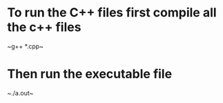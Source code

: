 <h1> To run the C++ files first compile all the c++ files</h1>
~g++ *.cpp~
<h1> Then run the executable file</h1>
~./a.out~
